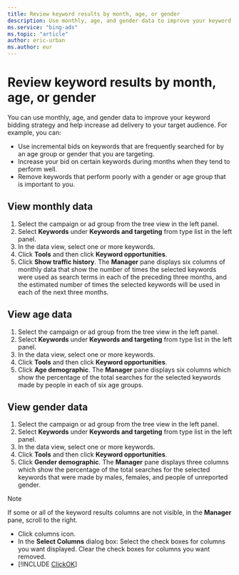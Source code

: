 ```yaml
---
title: Review keyword results by month, age, or gender
description: Use monthly, age, and gender data to improve your keyword bidding strategy in Microsoft Advertising Editor.
ms.service: "bing-ads"
ms.topic: "article"
author: eric-urban
ms.author: eur
---
```


# Review keyword results by month, age, or gender

You can use monthly, age, and gender data to improve your keyword bidding strategy and help increase ad delivery to your target audience. For example, you can:

- Use incremental bids on keywords that are frequently searched for by an age group or gender that you are targeting.
- Increase your bid on certain keywords during months when they tend to perform well.
- Remove keywords that perform poorly with a gender or age group that is important to you.

## View monthly data
1. Select the campaign or ad group from the tree view in the left panel.
1. Select **Keywords** under **Keywords and targeting** from type list in the left panel.
1. In the data view, select one or more keywords.
1. Click **Tools** and then click **Keyword opportunities**.
1. Click **Show traffic history**.
The **Manager** pane displays six columns of monthly data that show the number of times the selected keywords were used as search terms in each of the preceding three months, and the estimated number of times the selected keywords will be used in each of the next three months.

## View age data
1. Select the campaign or ad group from the tree view in the left panel.
1. Select **Keywords** under **Keywords and targeting** from type list in the left panel.
1. In the data view, select one or more keywords.
1. Click **Tools** and then click **Keyword opportunities**.
1. Click **Age demographic**.
The **Manager** pane displays six columns which show the percentage of the total searches for the selected keywords made by people in each of six age groups.

## View gender data
1. Select the campaign or ad group from the tree view in the left panel.
1. Select **Keywords** under **Keywords and targeting** from type list in the left panel.
1. In the data view, select one or more keywords.
1. Click **Tools** and then click **Keyword opportunities**.
1. Click **Gender demographic**.
The **Manager** pane displays three columns which show the percentage of the total searches for the selected keywords that were made by males, females, and people of unreported gender.

> [!NOTE]
> If some or all of the keyword results columns are not visible, in the **Manager** pane, scroll to the right.
> - Click columns icon.
> - In the **Select Columns** dialog box:			 Select the check boxes for columns you want displayed.  Clear the check boxes for columns you want removed.
> - [!INCLUDE [ClickOK](./includes/ClickOK.md)]


